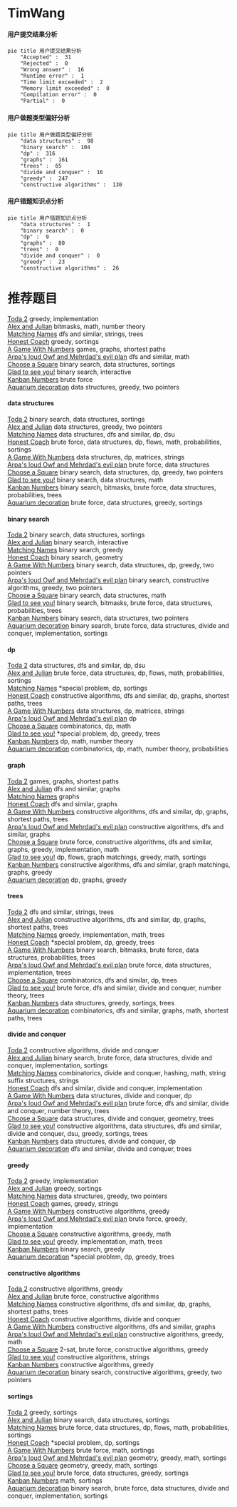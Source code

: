 # TimWang
<!-- tabs:start -->
#### **用户提交结果分析**

```mermaid
pie title 用户提交结果分析
    "Accepted" :  31
    "Rejected" :  0
    "Wrong answer" :  16
    "Runtime error" :  1
    "Time limit exceeded" :  2
    "Memory limit exceeded" :  0
    "Compilation error" :  0
    "Partial" :  0
```
#### **用户做题类型偏好分析**

```mermaid
pie title 用户做题类型偏好分析
    "data structures" :  98
    "binary search" :  104
    "dp" :  316
    "graphs" :  161
    "trees" :  65
    "divide and conquer" :  16
    "greedy" :  247
    "constructive algorithms" :  130
```
#### **用户错题知识点分析**

```mermaid
pie title 用户错题知识点分析
    "data structures" :  1
    "binary search" :  0
    "dp" :  9
    "graphs" :  80
    "trees" :  0
    "divide and conquer" :  0
    "greedy" :  23
    "constructive algorithms" :  26
```
<!-- tabs:end -->
# 推荐题目
[Toda 2](http://codeforces.com/problemset/problem/730/A)		greedy,
                        implementation		  
[Alex and Julian](http://codeforces.com/problemset/problem/1220/D)		bitmasks,
                        math,
                        number theory		  
[Matching Names](http://codeforces.com/problemset/problem/566/A)		dfs and similar,
                        strings,
                        trees		  
[Honest Coach](http://codeforces.com/problemset/problem/1360/B)		greedy,
                        sortings		  
[A Game With Numbers](http://codeforces.com/problemset/problem/919/F)		games,
                        graphs,
                        shortest paths		  
[Arpa's loud Owf and Mehrdad's evil plan](https://codeforces.com/contest/742/problem/C)		dfs and similar,
                        math		  
[Choose a Square](http://codeforces.com/problemset/problem/1221/F)		binary search,
                        data structures,
                        sortings		  
[Glad to see you!](http://codeforces.com/problemset/problem/809/B)		binary search,
                        interactive		  
[Kanban Numbers](http://codeforces.com/problemset/problem/1145/B)		brute force		  
[Aquarium decoration](http://codeforces.com/problemset/problem/799/E)		data structures,
                        greedy,
                        two pointers		  
<!-- tabs:start -->
#### **data structures**
[Toda 2](http://codeforces.com/problemset/problem/1221/F)		binary search,
                        data structures,
                        sortings		  
[Alex and Julian](http://codeforces.com/problemset/problem/799/E)		data structures,
                        greedy,
                        two pointers		  
[Matching Names](http://codeforces.com/problemset/problem/292/D)		data structures,
                        dfs and similar,
                        dp,
                        dsu		  
[Honest Coach](http://codeforces.com/problemset/problem/739/E)		brute force,
                        data structures,
                        dp,
                        flows,
                        math,
                        probabilities,
                        sortings		  
[A Game With Numbers](http://codeforces.com/problemset/problem/696/D)		data structures,
                        dp,
                        matrices,
                        strings		  
[Arpa's loud Owf and Mehrdad's evil plan](http://codeforces.com/problemset/problem/348/C)		brute force,
                        data structures		  
[Choose a Square](http://codeforces.com/problemset/problem/1492/C)		binary search,
                        data structures,
                        dp,
                        greedy,
                        two pointers		  
[Glad to see you!](http://codeforces.com/problemset/problem/1490/G)		binary search,
                        data structures,
                        math		  
[Kanban Numbers](http://codeforces.com/problemset/problem/1479/D)		binary search,
                        bitmasks,
                        brute force,
                        data structures,
                        probabilities,
                        trees		  
[Aquarium decoration](http://codeforces.com/problemset/problem/1497/A)		brute force,
                        data structures,
                        greedy,
                        sortings		  
#### **binary search**
[Toda 2](http://codeforces.com/problemset/problem/1221/F)		binary search,
                        data structures,
                        sortings		  
[Alex and Julian](http://codeforces.com/problemset/problem/809/B)		binary search,
                        interactive		  
[Matching Names](http://codeforces.com/problemset/problem/604/B)		binary search,
                        greedy		  
[Honest Coach](http://codeforces.com/problemset/problem/1468/G)		binary search,
                        geometry		  
[A Game With Numbers](http://codeforces.com/problemset/problem/1492/C)		binary search,
                        data structures,
                        dp,
                        greedy,
                        two pointers		  
[Arpa's loud Owf and Mehrdad's evil plan](http://codeforces.com/problemset/problem/1463/D)		binary search,
                        constructive algorithms,
                        greedy,
                        two pointers		  
[Choose a Square](http://codeforces.com/problemset/problem/1490/G)		binary search,
                        data structures,
                        math		  
[Glad to see you!](http://codeforces.com/problemset/problem/1479/D)		binary search,
                        bitmasks,
                        brute force,
                        data structures,
                        probabilities,
                        trees		  
[Kanban Numbers](http://codeforces.com/problemset/problem/1436/E)		binary search,
                        data structures,
                        two pointers		  
[Aquarium decoration](http://codeforces.com/problemset/problem/1461/D)		binary search,
                        brute force,
                        data structures,
                        divide and conquer,
                        implementation,
                        sortings		  
#### **dp**
[Toda 2](http://codeforces.com/problemset/problem/292/D)		data structures,
                        dfs and similar,
                        dp,
                        dsu		  
[Alex and Julian](http://codeforces.com/problemset/problem/739/E)		brute force,
                        data structures,
                        dp,
                        flows,
                        math,
                        probabilities,
                        sortings		  
[Matching Names](http://codeforces.com/problemset/problem/158/E)		*special problem,
                        dp,
                        sortings		  
[Honest Coach](http://codeforces.com/problemset/problem/796/D)		constructive algorithms,
                        dfs and similar,
                        dp,
                        graphs,
                        shortest paths,
                        trees		  
[A Game With Numbers](http://codeforces.com/problemset/problem/696/D)		data structures,
                        dp,
                        matrices,
                        strings		  
[Arpa's loud Owf and Mehrdad's evil plan](http://codeforces.com/problemset/problem/41/D)		dp		  
[Choose a Square](http://codeforces.com/problemset/problem/1239/A)		combinatorics,
                        dp,
                        math		  
[Glad to see you!](http://codeforces.com/problemset/problem/1387/B1)		*special problem,
                        dp,
                        greedy,
                        trees		  
[Kanban Numbers](http://codeforces.com/problemset/problem/93/E)		dp,
                        math,
                        number theory		  
[Aquarium decoration](http://codeforces.com/problemset/problem/1278/F)		combinatorics,
                        dp,
                        math,
                        number theory,
                        probabilities		  
#### **graph**
[Toda 2](http://codeforces.com/problemset/problem/919/F)		games,
                        graphs,
                        shortest paths		  
[Alex and Julian](http://codeforces.com/problemset/problem/1147/D)		dfs and similar,
                        graphs		  
[Matching Names](http://codeforces.com/problemset/problem/1338/E)		graphs		  
[Honest Coach](https://codeforces.com/contest/1161/problem/D)		dfs and similar,
                        graphs		  
[A Game With Numbers](http://codeforces.com/problemset/problem/796/D)		constructive algorithms,
                        dfs and similar,
                        dp,
                        graphs,
                        shortest paths,
                        trees		  
[Arpa's loud Owf and Mehrdad's evil plan](http://codeforces.com/problemset/problem/1477/D)		constructive algorithms,
                        dfs and similar,
                        graphs		  
[Choose a Square](http://codeforces.com/problemset/problem/1487/C)		brute force,
                        constructive algorithms,
                        dfs and similar,
                        graphs,
                        greedy,
                        implementation,
                        math		  
[Glad to see you!](http://codeforces.com/problemset/problem/1437/C)		dp,
                        flows,
                        graph matchings,
                        greedy,
                        math,
                        sortings		  
[Kanban Numbers](http://codeforces.com/problemset/problem/1470/D)		constructive algorithms,
                        dfs and similar,
                        graph matchings,
                        graphs,
                        greedy		  
[Aquarium decoration](http://codeforces.com/problemset/problem/1476/C)		dp,
                        graphs,
                        greedy		  
#### **trees**
[Toda 2](http://codeforces.com/problemset/problem/566/A)		dfs and similar,
                        strings,
                        trees		  
[Alex and Julian](http://codeforces.com/problemset/problem/796/D)		constructive algorithms,
                        dfs and similar,
                        dp,
                        graphs,
                        shortest paths,
                        trees		  
[Matching Names](http://codeforces.com/problemset/problem/1361/D)		greedy,
                        implementation,
                        math,
                        trees		  
[Honest Coach](http://codeforces.com/problemset/problem/1387/B1)		*special problem,
                        dp,
                        greedy,
                        trees		  
[A Game With Numbers](http://codeforces.com/problemset/problem/1479/D)		binary search,
                        bitmasks,
                        brute force,
                        data structures,
                        probabilities,
                        trees		  
[Arpa's loud Owf and Mehrdad's evil plan](http://codeforces.com/problemset/problem/1511/C)		brute force,
                        data structures,
                        implementation,
                        trees		  
[Choose a Square](http://codeforces.com/problemset/problem/1499/F)		combinatorics,
                        dfs and similar,
                        dp,
                        trees		  
[Glad to see you!](http://codeforces.com/problemset/problem/1491/E)		brute force,
                        dfs and similar,
                        divide and conquer,
                        number theory,
                        trees		  
[Kanban Numbers](http://codeforces.com/problemset/problem/1466/D)		data structures,
                        greedy,
                        sortings,
                        trees		  
[Aquarium decoration](http://codeforces.com/problemset/problem/1495/D)		combinatorics,
                        dfs and similar,
                        graphs,
                        math,
                        shortest paths,
                        trees		  
#### **divide and conquer**
[Toda 2](http://codeforces.com/problemset/problem/97/B)		constructive algorithms,
                        divide and conquer		  
[Alex and Julian](http://codeforces.com/problemset/problem/1461/D)		binary search,
                        brute force,
                        data structures,
                        divide and conquer,
                        implementation,
                        sortings		  
[Matching Names](http://codeforces.com/problemset/problem/1466/G)		combinatorics,
                        divide and conquer,
                        hashing,
                        math,
                        string suffix structures,
                        strings		  
[Honest Coach](http://codeforces.com/problemset/problem/1490/D)		dfs and similar,
                        divide and conquer,
                        implementation		  
[A Game With Numbers](https://codeforces.com/contest/1483/problem/C)		data structures,
                        divide and conquer,
                        dp		  
[Arpa's loud Owf and Mehrdad's evil plan](http://codeforces.com/problemset/problem/1491/E)		brute force,
                        dfs and similar,
                        divide and conquer,
                        number theory,
                        trees		  
[Choose a Square](http://codeforces.com/problemset/problem/1303/G)		data structures,
                        divide and conquer,
                        geometry,
                        trees		  
[Glad to see you!](http://codeforces.com/problemset/problem/1494/D)		constructive algorithms,
                        data structures,
                        dfs and similar,
                        divide and conquer,
                        dsu,
                        greedy,
                        sortings,
                        trees		  
[Kanban Numbers](http://codeforces.com/problemset/problem/1482/E)		data structures,
                        divide and conquer,
                        dp		  
[Aquarium decoration](http://codeforces.com/problemset/problem/566/C)		dfs and similar,
                        divide and conquer,
                        trees		  
#### **greedy**
[Toda 2](http://codeforces.com/problemset/problem/730/A)		greedy,
                        implementation		  
[Alex and Julian](http://codeforces.com/problemset/problem/1360/B)		greedy,
                        sortings		  
[Matching Names](http://codeforces.com/problemset/problem/799/E)		data structures,
                        greedy,
                        two pointers		  
[Honest Coach](http://codeforces.com/problemset/problem/1220/C)		games,
                        greedy,
                        strings		  
[A Game With Numbers](http://codeforces.com/problemset/problem/739/A)		constructive algorithms,
                        greedy		  
[Arpa's loud Owf and Mehrdad's evil plan](http://codeforces.com/problemset/problem/1108/E1)		brute force,
                        greedy,
                        implementation		  
[Choose a Square](http://codeforces.com/problemset/problem/1088/C)		constructive algorithms,
                        greedy,
                        math		  
[Glad to see you!](http://codeforces.com/problemset/problem/1361/D)		greedy,
                        implementation,
                        math,
                        trees		  
[Kanban Numbers](http://codeforces.com/problemset/problem/604/B)		binary search,
                        greedy		  
[Aquarium decoration](http://codeforces.com/problemset/problem/1387/B1)		*special problem,
                        dp,
                        greedy,
                        trees		  
#### **constructive algorithms**
[Toda 2](http://codeforces.com/problemset/problem/739/A)		constructive algorithms,
                        greedy		  
[Alex and Julian](http://codeforces.com/problemset/problem/1157/G)		brute force,
                        constructive algorithms		  
[Matching Names](http://codeforces.com/problemset/problem/796/D)		constructive algorithms,
                        dfs and similar,
                        dp,
                        graphs,
                        shortest paths,
                        trees		  
[Honest Coach](http://codeforces.com/problemset/problem/97/B)		constructive algorithms,
                        divide and conquer		  
[A Game With Numbers](http://codeforces.com/problemset/problem/1477/D)		constructive algorithms,
                        dfs and similar,
                        graphs		  
[Arpa's loud Owf and Mehrdad's evil plan](http://codeforces.com/problemset/problem/1088/C)		constructive algorithms,
                        greedy,
                        math		  
[Choose a Square](http://codeforces.com/problemset/problem/1400/C)		2-sat,
                        brute force,
                        constructive algorithms,
                        greedy		  
[Glad to see you!](http://codeforces.com/problemset/problem/1342/B)		constructive algorithms,
                        strings		  
[Kanban Numbers](http://codeforces.com/problemset/problem/1493/A)		constructive algorithms,
                        greedy		  
[Aquarium decoration](http://codeforces.com/problemset/problem/1463/D)		binary search,
                        constructive algorithms,
                        greedy,
                        two pointers		  
#### **sortings**
[Toda 2](http://codeforces.com/problemset/problem/1360/B)		greedy,
                        sortings		  
[Alex and Julian](http://codeforces.com/problemset/problem/1221/F)		binary search,
                        data structures,
                        sortings		  
[Matching Names](http://codeforces.com/problemset/problem/739/E)		brute force,
                        data structures,
                        dp,
                        flows,
                        math,
                        probabilities,
                        sortings		  
[Honest Coach](http://codeforces.com/problemset/problem/158/E)		*special problem,
                        dp,
                        sortings		  
[A Game With Numbers](http://codeforces.com/problemset/problem/1213/D2)		brute force,
                        math,
                        sortings		  
[Arpa's loud Owf and Mehrdad's evil plan](https://codeforces.com/contest/1496/problem/C)		geometry,
                        greedy,
                        math,
                        sortings		  
[Choose a Square](http://codeforces.com/problemset/problem/1495/A)		geometry,
                        greedy,
                        math,
                        sortings		  
[Glad to see you!](http://codeforces.com/problemset/problem/1497/A)		brute force,
                        data structures,
                        greedy,
                        sortings		  
[Kanban Numbers](http://codeforces.com/problemset/problem/1427/A)		math,
                        sortings		  
[Aquarium decoration](http://codeforces.com/problemset/problem/1461/D)		binary search,
                        brute force,
                        data structures,
                        divide and conquer,
                        implementation,
                        sortings		  
<!-- tabs:end -->
